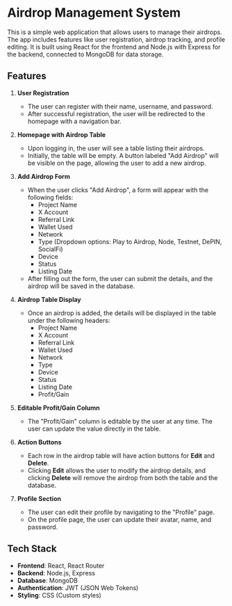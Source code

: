 # Airdrop Management System

This is a simple web application that allows users to manage their airdrops. The app includes features like user registration, airdrop tracking, and profile editing. It is built using React for the frontend and Node.js with Express for the backend, connected to MongoDB for data storage.

## Features

1. **User Registration**
   - The user can register with their name, username, and password.
   - After successful registration, the user will be redirected to the homepage with a navigation bar.

2. **Homepage with Airdrop Table**
   - Upon logging in, the user will see a table listing their airdrops.
   - Initially, the table will be empty. A button labeled "Add Airdrop" will be visible on the page, allowing the user to add a new airdrop.

3. **Add Airdrop Form**
   - When the user clicks "Add Airdrop", a form will appear with the following fields:
     - Project Name
     - X Account
     - Referral Link
     - Wallet Used
     - Network
     - Type (Dropdown options: Play to Airdrop, Node, Testnet, DePIN, SocialFi)
     - Device
     - Status
     - Listing Date
   - After filling out the form, the user can submit the details, and the airdrop will be saved in the database.

4. **Airdrop Table Display**
   - Once an airdrop is added, the details will be displayed in the table under the following headers:
     - Project Name
     - X Account
     - Referral Link
     - Wallet Used
     - Network
     - Type
     - Device
     - Status
     - Listing Date
     - Profit/Gain

5. **Editable Profit/Gain Column**
   - The "Profit/Gain" column is editable by the user at any time. The user can update the value directly in the table.

6. **Action Buttons**
   - Each row in the airdrop table will have action buttons for **Edit** and **Delete**.
   - Clicking **Edit** allows the user to modify the airdrop details, and clicking **Delete** will remove the airdrop from both the table and the database.

7. **Profile Section**
   - The user can edit their profile by navigating to the "Profile" page.
   - On the profile page, the user can update their avatar, name, and password.

## Tech Stack

- **Frontend**: React, React Router
- **Backend**: Node.js, Express
- **Database**: MongoDB
- **Authentication**: JWT (JSON Web Tokens)
- **Styling**: CSS (Custom styles)
